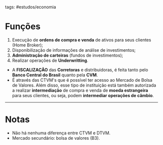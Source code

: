 tags: #estudos/economia 

# Funções
1. Execução de **ordens de compra e venda** de ativos para seus clientes (Home Broker);
2. Disponibilização de informações de análise de investimentos;
3. **Administração de carteiras** (fundos de investimentos);
4. Realizar operações de **Underwritting**.

- A **FISCALIZAÇÃO** das **Corretoras** e distribuidoras, é feita tanto pelo **Banco Central do Brasil** quanto pela **CVM**.
- É através das CTVM's que é possível ter acesso ao Mercado de Bolsa de Valores. Além disso, esse tipo de instituição está também autorizada a realizar **intermediação** de compra e venda de **moeda estrangeira** para seus clientes, ou seja, podem **intermediar operações de câmbio**.
---
# Notas
- Não há nenhuma diferença entre CTVM e DTVM.
- Mercado secundário: bolsa de valores (B3).
